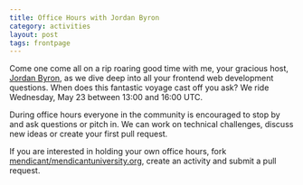 ```yaml
---
title: Office Hours with Jordan Byron
category: activities
layout: post
tags: frontpage
---
```


Come one come all on a rip roaring good time with me, your gracious host, [Jordan Byron](https://github.com/mendicant/mendicantuniversity.org/wiki/Jordan-Byron), as we dive deep into all your frontend web development questions. When does this fantastic voyage cast off you ask? We ride Wednesday, May 23 between 13:00 and 16:00 UTC.

During office hours everyone in the community is encouraged to stop by and ask questions or pitch in. We can work on technical challenges, discuss new ideas or create your first pull request.

If you are interested in holding your own office hours, fork [mendicant/mendicantuniversity.org](https://github.com/mendicant/mendicantuniversity.org), create an activity and submit a pull request.
